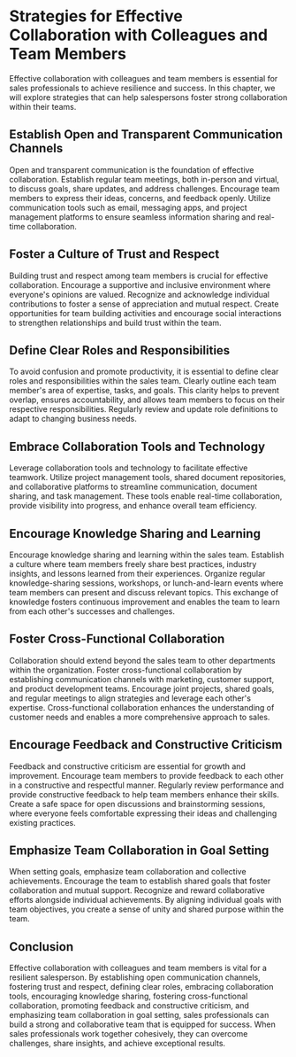Strategies for Effective Collaboration with Colleagues and Team Members
================================================================================

Effective collaboration with colleagues and team members is essential for sales professionals to achieve resilience and success. In this chapter, we will explore strategies that can help salespersons foster strong collaboration within their teams.

Establish Open and Transparent Communication Channels
-----------------------------------------------------

Open and transparent communication is the foundation of effective collaboration. Establish regular team meetings, both in-person and virtual, to discuss goals, share updates, and address challenges. Encourage team members to express their ideas, concerns, and feedback openly. Utilize communication tools such as email, messaging apps, and project management platforms to ensure seamless information sharing and real-time collaboration.

Foster a Culture of Trust and Respect
-------------------------------------

Building trust and respect among team members is crucial for effective collaboration. Encourage a supportive and inclusive environment where everyone's opinions are valued. Recognize and acknowledge individual contributions to foster a sense of appreciation and mutual respect. Create opportunities for team building activities and encourage social interactions to strengthen relationships and build trust within the team.

Define Clear Roles and Responsibilities
---------------------------------------

To avoid confusion and promote productivity, it is essential to define clear roles and responsibilities within the sales team. Clearly outline each team member's area of expertise, tasks, and goals. This clarity helps to prevent overlap, ensures accountability, and allows team members to focus on their respective responsibilities. Regularly review and update role definitions to adapt to changing business needs.

Embrace Collaboration Tools and Technology
------------------------------------------

Leverage collaboration tools and technology to facilitate effective teamwork. Utilize project management tools, shared document repositories, and collaborative platforms to streamline communication, document sharing, and task management. These tools enable real-time collaboration, provide visibility into progress, and enhance overall team efficiency.

Encourage Knowledge Sharing and Learning
----------------------------------------

Encourage knowledge sharing and learning within the sales team. Establish a culture where team members freely share best practices, industry insights, and lessons learned from their experiences. Organize regular knowledge-sharing sessions, workshops, or lunch-and-learn events where team members can present and discuss relevant topics. This exchange of knowledge fosters continuous improvement and enables the team to learn from each other's successes and challenges.

Foster Cross-Functional Collaboration
-------------------------------------

Collaboration should extend beyond the sales team to other departments within the organization. Foster cross-functional collaboration by establishing communication channels with marketing, customer support, and product development teams. Encourage joint projects, shared goals, and regular meetings to align strategies and leverage each other's expertise. Cross-functional collaboration enhances the understanding of customer needs and enables a more comprehensive approach to sales.

Encourage Feedback and Constructive Criticism
---------------------------------------------

Feedback and constructive criticism are essential for growth and improvement. Encourage team members to provide feedback to each other in a constructive and respectful manner. Regularly review performance and provide constructive feedback to help team members enhance their skills. Create a safe space for open discussions and brainstorming sessions, where everyone feels comfortable expressing their ideas and challenging existing practices.

Emphasize Team Collaboration in Goal Setting
--------------------------------------------

When setting goals, emphasize team collaboration and collective achievements. Encourage the team to establish shared goals that foster collaboration and mutual support. Recognize and reward collaborative efforts alongside individual achievements. By aligning individual goals with team objectives, you create a sense of unity and shared purpose within the team.

Conclusion
----------

Effective collaboration with colleagues and team members is vital for a resilient salesperson. By establishing open communication channels, fostering trust and respect, defining clear roles, embracing collaboration tools, encouraging knowledge sharing, fostering cross-functional collaboration, promoting feedback and constructive criticism, and emphasizing team collaboration in goal setting, sales professionals can build a strong and collaborative team that is equipped for success. When sales professionals work together cohesively, they can overcome challenges, share insights, and achieve exceptional results.
